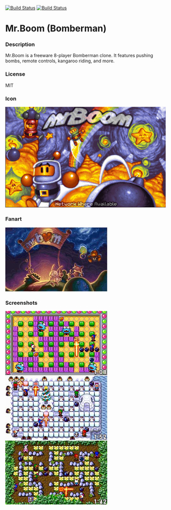 [![Build Status](https://travis-ci.org/kodi-game/game.libretro.mrboom.svg?branch=master)](https://travis-ci.org/kodi-game/game.libretro.mrboom)
[![Build Status](https://ci.appveyor.com/api/projects/status/github/kodi-game/game.libretro.mrboom?svg=true)](https://ci.appveyor.com/project/kodi-game/game-libretro-mrboom)

# Mr.Boom (Bomberman)

### Description

Mr.Boom is a freeware 8-player Bomberman clone. It features pushing bombs, remote controls, kangaroo riding, and more.

### License

MIT

### Icon

![Icon](game.libretro.mrboom/resources/icon.png)

### Fanart

![Fanart](game.libretro.mrboom/resources/fanart.jpg)

### Screenshots

![Screenshot](game.libretro.mrboom/resources/screenshot-01.jpg)
![Screenshot](game.libretro.mrboom/resources/screenshot-02.jpg)
![Screenshot](game.libretro.mrboom/resources/screenshot-03.jpg)

